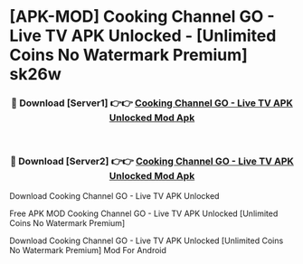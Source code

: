 # [APK-MOD] Cooking Channel GO - Live TV APK Unlocked - [Unlimited Coins No Watermark Premium] sk26w



<div align="center">
<h3>🔴 Download [Server1] 👉👉 <a href="https://momento.my/?title=Cooking_Channel_GO_-_Live_TV_APK_Unlocked">Cooking Channel GO - Live TV APK Unlocked Mod Apk</a></h3><br>

<h3>🔴 Download [Server2] 👉👉 <a href="https://momento.my/?title=Cooking_Channel_GO_-_Live_TV_APK_Unlocked">Cooking Channel GO - Live TV APK Unlocked Mod Apk</a></h3>
</div>



Download Cooking Channel GO - Live TV APK Unlocked 

Free APK MOD Cooking Channel GO - Live TV APK Unlocked [Unlimited Coins No Watermark Premium]

Download Cooking Channel GO - Live TV APK Unlocked [Unlimited Coins No Watermark Premium] Mod For Android
